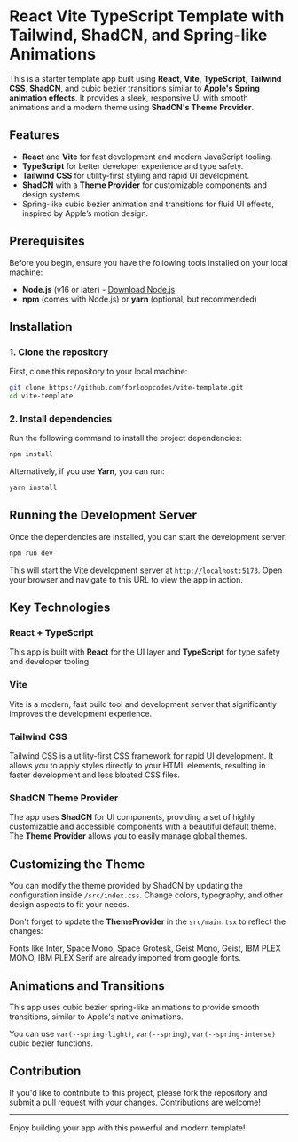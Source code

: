 # React Vite TypeScript Template with Tailwind, ShadCN, and Spring-like Animations

This is a starter template app built using **React**, **Vite**, **TypeScript**, **Tailwind CSS**, **ShadCN**, and cubic bezier transitions similar to **Apple's Spring animation effects**. It provides a sleek, responsive UI with smooth animations and a modern theme using **ShadCN's Theme Provider**.

## Features

- **React** and **Vite** for fast development and modern JavaScript tooling.
- **TypeScript** for better developer experience and type safety.
- **Tailwind CSS** for utility-first styling and rapid UI development.
- **ShadCN** with a **Theme Provider** for customizable components and design systems.
- Spring-like cubic bezier animation and transitions for fluid UI effects, inspired by Apple’s motion design.

## Prerequisites

Before you begin, ensure you have the following tools installed on your local machine:

- **Node.js** (v16 or later) - [Download Node.js](https://nodejs.org/)
- **npm** (comes with Node.js) or **yarn** (optional, but recommended)

## Installation

### 1. Clone the repository

First, clone this repository to your local machine:

```bash
git clone https://github.com/forloopcodes/vite-template.git
cd vite-template
```

### 2. Install dependencies

Run the following command to install the project dependencies:

```bash
npm install
```

Alternatively, if you use **Yarn**, you can run:

```bash
yarn install
```

## Running the Development Server

Once the dependencies are installed, you can start the development server:

```bash
npm run dev
```

This will start the Vite development server at `http://localhost:5173`. Open your browser and navigate to this URL to view the app in action.

## Key Technologies

### React + TypeScript

This app is built with **React** for the UI layer and **TypeScript** for type safety and developer tooling.

### Vite

Vite is a modern, fast build tool and development server that significantly improves the development experience.

### Tailwind CSS

Tailwind CSS is a utility-first CSS framework for rapid UI development. It allows you to apply styles directly to your HTML elements, resulting in faster development and less bloated CSS files.

### ShadCN Theme Provider

The app uses **ShadCN** for UI components, providing a set of highly customizable and accessible components with a beautiful default theme. The **Theme Provider** allows you to easily manage global themes.

## Customizing the Theme

You can modify the theme provided by ShadCN by updating the configuration inside `/src/index.css`. Change colors, typography, and other design aspects to fit your needs.

Don't forget to update the **ThemeProvider** in the `src/main.tsx` to reflect the changes:

Fonts like Inter, Space Mono, Space Grotesk, Geist Mono, Geist, IBM PLEX MONO, IBM PLEX Serif are already imported from google fonts.

## Animations and Transitions

This app uses cubic bezier spring-like animations to provide smooth transitions, similar to Apple's native animations.

You can use `var(--spring-light)`, `var(--spring)`, `var(--spring-intense)` cubic bezier functions.

## Contribution

If you'd like to contribute to this project, please fork the repository and submit a pull request with your changes. Contributions are welcome!

---

Enjoy building your app with this powerful and modern template!

```

```
